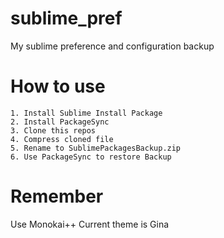 # sublime_pref
My sublime preference and configuration backup

# How to use
```
1. Install Sublime Install Package
2. Install PackageSync
3. Clone this repos
4. Compress cloned file
5. Rename to SublimePackagesBackup.zip
6. Use PackageSync to restore Backup
```
# Remember
Use Monokai++
Current theme is Gina
